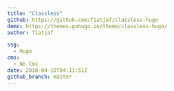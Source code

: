 ```yaml
---
title: "Classless"
github: https://github.com/fiatjaf/classless-hugo
demo: https://themes.gohugo.io/theme/classless-hugo/
author: fiatjaf

ssg:
  - Hugo
cms:
  - No Cms
date: 2018-04-10T04:11:51Z
github_branch: master
---
```


